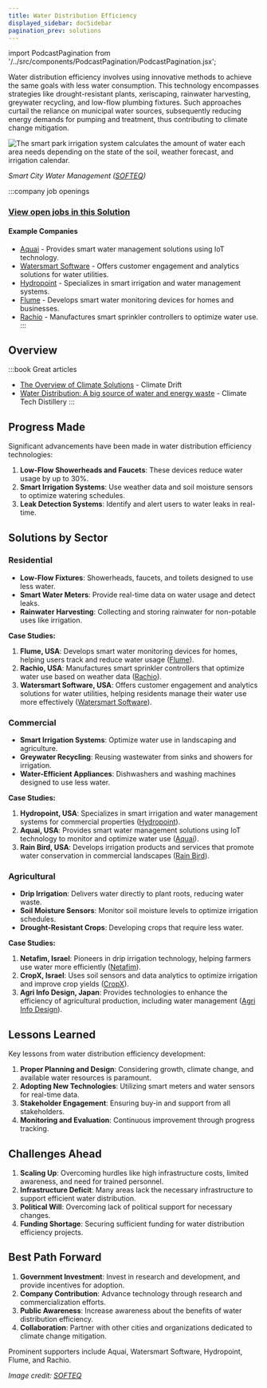 ```yaml
---
title: Water Distribution Efficiency
displayed_sidebar: docSidebar
pagination_prev: solutions
---
```

import PodcastPagination from '/../src/components/PodcastPagination/PodcastPagination.jsx'; 

Water distribution efficiency involves using innovative methods to achieve the same goals with less water consumption. This technology encompasses strategies like drought-resistant plants, xeriscaping, rainwater harvesting, greywater recycling, and low-flow plumbing fixtures. Such approaches curtail the reliance on municipal water sources, subsequently reducing energy demands for pumping and treatment, thus contributing to climate change mitigation.

![The smart park irrigation system calculates the amount of water each area needs depending on the state of the soil, weather forecast, and irrigation calendar.](/../static/img/water-distribution-efficiency.webp)

*Smart City Water Management ([SOFTEQ](https://www.softeq.com/blog/smart-water-management-using-iot-real-world-examples))*

:::company job openings
### [View open jobs in this Solution](https://climatebase.org/jobs?l=&q=&drawdown_solutions=Water+Distribution+Efficiency)
#### Example Companies
- [Aquai](https://www.aquai.com) - Provides smart water management solutions using IoT technology.
- [Watersmart Software](https://www.watersmart.com) - Offers customer engagement and analytics solutions for water utilities.
- [Hydropoint](https://www.hydropoint.com) - Specializes in smart irrigation and water management systems.
- [Flume](https://www.flumewater.com) - Develops smart water monitoring devices for homes and businesses.
- [Rachio](https://www.rachio.com) - Manufactures smart sprinkler controllers to optimize water use.
:::

## Overview
:::book Great articles
- [The Overview of Climate Solutions](https://climatedrift.substack.com/p/the-overview-of-climate-solutions-ef4) - Climate Drift
- [Water Distribution: A big source of water and energy waste](https://www.climatetechdistillery.com/p/29-water-distribution) - Climate Tech Distillery
:::

## Progress Made

Significant advancements have been made in water distribution efficiency technologies:

1. **Low-Flow Showerheads and Faucets**: These devices reduce water usage by up to 30%.
2. **Smart Irrigation Systems**: Use weather data and soil moisture sensors to optimize watering schedules.
3. **Leak Detection Systems**: Identify and alert users to water leaks in real-time.

## Solutions by Sector

### Residential
- **Low-Flow Fixtures**: Showerheads, faucets, and toilets designed to use less water.
- **Smart Water Meters**: Provide real-time data on water usage and detect leaks.
- **Rainwater Harvesting**: Collecting and storing rainwater for non-potable uses like irrigation.

**Case Studies:**
1. **Flume, USA**: Develops smart water monitoring devices for homes, helping users track and reduce water usage ([Flume](https://www.flumewater.com)).
2. **Rachio, USA**: Manufactures smart sprinkler controllers that optimize water use based on weather data ([Rachio](https://www.rachio.com)).
3. **Watersmart Software, USA**: Offers customer engagement and analytics solutions for water utilities, helping residents manage their water use more effectively ([Watersmart Software](https://www.watersmart.com)).

### Commercial
- **Smart Irrigation Systems**: Optimize water use in landscaping and agriculture.
- **Greywater Recycling**: Reusing wastewater from sinks and showers for irrigation.
- **Water-Efficient Appliances**: Dishwashers and washing machines designed to use less water.

**Case Studies:**
1. **Hydropoint, USA**: Specializes in smart irrigation and water management systems for commercial properties ([Hydropoint](https://www.hydropoint.com)).
2. **Aquai, USA**: Provides smart water management solutions using IoT technology to monitor and optimize water use ([Aquai](https://www.aquai.com)).
3. **Rain Bird, USA**: Develops irrigation products and services that promote water conservation in commercial landscapes ([Rain Bird](https://www.rainbird.com)).

### Agricultural
- **Drip Irrigation**: Delivers water directly to plant roots, reducing water waste.
- **Soil Moisture Sensors**: Monitor soil moisture levels to optimize irrigation schedules.
- **Drought-Resistant Crops**: Developing crops that require less water.

**Case Studies:**
1. **Netafim, Israel**: Pioneers in drip irrigation technology, helping farmers use water more efficiently ([Netafim](https://www.netafim.com)).
2. **CropX, Israel**: Uses soil sensors and data analytics to optimize irrigation and improve crop yields ([CropX](https://www.cropx.com)).
3. **Agri Info Design, Japan**: Provides technologies to enhance the efficiency of agricultural production, including water management ([Agri Info Design](https://www.agri-info-design.com)).

## Lessons Learned

Key lessons from water distribution efficiency development:

1. **Proper Planning and Design**: Considering growth, climate change, and available water resources is paramount.
2. **Adopting New Technologies**: Utilizing smart meters and water sensors for real-time data.
3. **Stakeholder Engagement**: Ensuring buy-in and support from all stakeholders.
4. **Monitoring and Evaluation**: Continuous improvement through progress tracking.

## Challenges Ahead

1. **Scaling Up**: Overcoming hurdles like high infrastructure costs, limited awareness, and need for trained personnel.
2. **Infrastructure Deficit**: Many areas lack the necessary infrastructure to support efficient water distribution.
3. **Political Will**: Overcoming lack of political support for necessary changes.
4. **Funding Shortage**: Securing sufficient funding for water distribution efficiency projects.

## Best Path Forward

1. **Government Investment**: Invest in research and development, and provide incentives for adoption.
2. **Company Contribution**: Advance technology through research and commercialization efforts.
3. **Public Awareness**: Increase awareness about the benefits of water distribution efficiency.
4. **Collaboration**: Partner with other cities and organizations dedicated to climate change mitigation.

Prominent supporters include Aquai, Watersmart Software, Hydropoint, Flume, and Rachio.

*Image credit: [SOFTEQ](https://www.softeq.com/blog/smart-water-management-using-iot-real-world-examples)*
